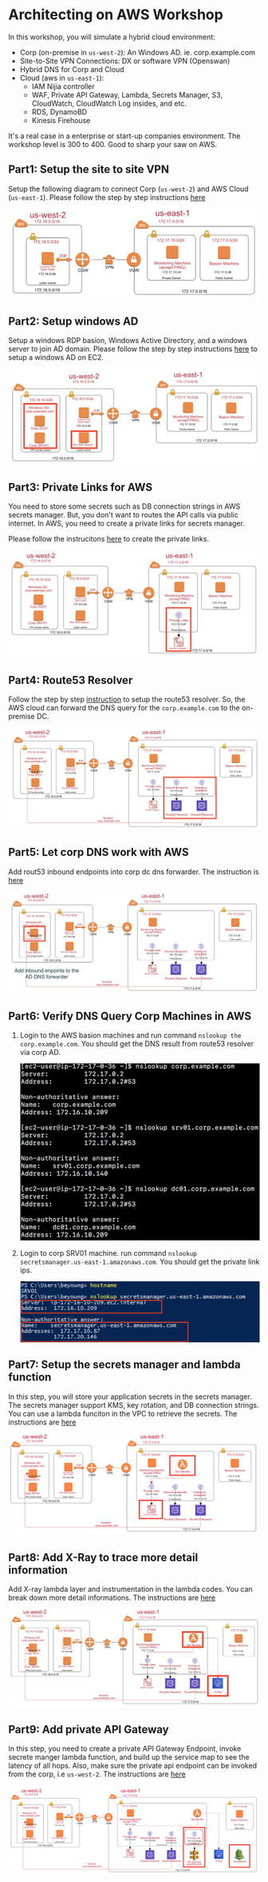 # Architecting on AWS Workshop

In this workshop, you will simulate a hybrid cloud environment:

- Corp (on-premise in `us-west-2`): An Windows AD. ie. corp.example.com
- Site-to-Site VPN Connections: DX or software VPN (Openswan)
- Hybrid DNS for Corp and Cloud
- Cloud (aws in `us-east-1`): 
	- IAM Nijia controller
	- WAF, Private API Gateway, Lambda, Secrets Manager, S3, CloudWatch, CloudWatch Log insides, and etc.
	- RDS, DynamoBD
	- Kinesis Firehouse

It's a real case in a enterprise or start-up companies environment. The workshop level is 300 to 400. Good to sharp your saw on AWS.

## Part1: Setup the site to site VPN
Setup the following diagram to connect Corp (`us-west-2`) and AWS Cloud (`us-east-1`). Please follow the step by step instructions [here](https://github.com/imyoungyang/myAWSStudyBlog/tree/master/openswan)

![](./images/01-archi.png)

## Part2: Setup windows AD
Setup a windows RDP basion, Windows Active Directory, and a windows server to join AD domain. Please follow the step by step instructions [here](https://github.com/imyoungyang/myAWSStudyBlog/tree/master/windows-ad-on-ec2) to setup a windows AD on EC2.

![](./images/02-archi.png)

## Part3: Private Links for AWS
You need to store some secrets such as DB connection strings in AWS secrets manager. But, you don't want to routes the API calls via public internet. In AWS, you need to create a private links for secrets manager.

Please follow the instrucitons [here](https://github.com/imyoungyang/myAWSStudyBlog/tree/master/vpc-private-link) to create the private links.

![](./images/03-archi.png)

## Part4: Route53 Resolver

Follow the step by step [instruction](https://github.com/imyoungyang/myAWSStudyBlog/tree/master/route53-resolver) to setup the route53 resolver. So, the AWS cloud can forward the DNS query for the `corp.example.com` to the on-premise DC.

![](./images/04-archi.png)

## Part5: Let corp DNS work with AWS

Add rout53 inbound endpoints into corp dc dns forwarder. The instruction is [here](https://github.com/imyoungyang/myAWSStudyBlog/tree/master/win-dns-forwarder)

![](./images/05-archi.png)

## Part6: Verify DNS Query Corp Machines in AWS

1. Login to the AWS basion machines and run command `nslookup the corp.example.com`. You should get the DNS result from route53 resolver via corp AD.

	![](./images/verify-01.png)

2. Login to corp SRV01 machine. run command `nslookup secretsmanager.us-east-1.amazonaws.com`. You should get the private link ips.

	![](./images/verify-02.png)
	
## Part7: Setup the secrets manager and lambda function

In this step, you will store your application secrets in the secrets manager. The secrets manager support KMS, key rotation, and DB connection strings. You can use a lambda funciton in the VPC to retrieve the secrets. The instructions are [here](https://github.com/imyoungyang/myAWSStudyBlog/tree/master/secrets-manager)

![](./images/06-archi.png)

## Part8: Add X-Ray to trace more detail information

Add X-ray lambda layer and instrumentation in the lambda codes. You can break down more detail informations. The instructions are [here](https://github.com/imyoungyang/myAWSStudyBlog/tree/master/x-ray)

![](./images/07-archi.png)

## Part9: Add private API Gateway

In this step, you need to create a private API Gateway Endpoint, invoke secrete manger lambda function, and build up the service map to see the latency of all hops. Also, make sure the private api endpoint can be invoked from the corp, i.e `us-west-2`. The instructions are [here](https://github.com/imyoungyang/myAWSStudyBlog/tree/master/apigw-private)

![](./images/08-archi.png)
